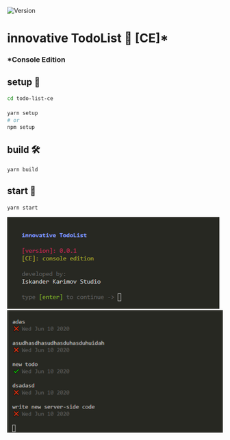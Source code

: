 ![Version](https://img.shields.io/badge/version-0.0.1-g.svg)
# innovative TodoList 📝 [CE]*
### *Console Edition
## setup 🧱
```bash
cd todo-list-ce

yarn setup
# or
npm setup
```
## build 🛠
```bash
yarn build
```
## start 🚀
```bash
yarn start
```
![](/screenshoots/preview.start.png)
![](/screenshoots/todos.png)

